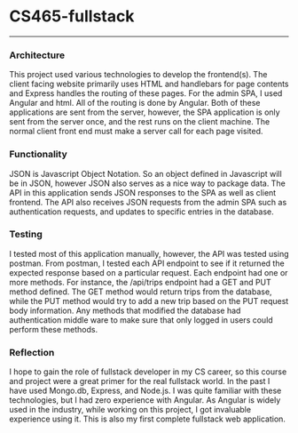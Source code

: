 # CS465-fullstack

---

### Architecture

This project used various technologies to develop the frontend(s). The client facing website primarily uses HTML and handlebars for page contents and Express handles the routing of these pages. For the admin SPA, I used Angular and html. All of the routing is done by Angular. Both of these applications are sent from the server, however, the SPA application is only sent from the server once, and the rest runs on the client machine. The normal client front end must make a server call for each page visited. 

### Functionality

JSON is Javascript Object Notation. So an object defined in Javascript will be in JSON, however JSON also serves as a nice way to package data. The API in this application sends JSON responses to the SPA as well as client frontend. The API also receives JSON requests from the admin SPA such as authentication requests, and updates to specific entries in the database.

### Testing

I tested most of this application manually, however, the API was tested using postman. From postman, I tested each API endpoint to see if it returned the expected response based on a particular request. Each endpoint had one or more methods. For instance, the /api/trips endpoint had a GET and PUT method defined. The GET method would return trips from the database, while the PUT method would try to add a new trip based on the PUT request body information. Any methods that modified the database had authentication middle ware to make sure that only logged in users could perform these methods.

### Reflection

I hope to gain the role of fullstack developer in my CS career, so this course and project were a great primer for the real fullstack world. In the past I have used Mongo.db, Express, and Node.js. I was quite familiar with these technologies, but I had zero experience with Angular. As Angular is widely used in the industry, while working on this project, I got invaluable experience using it. This is also my first complete fullstack web application.
